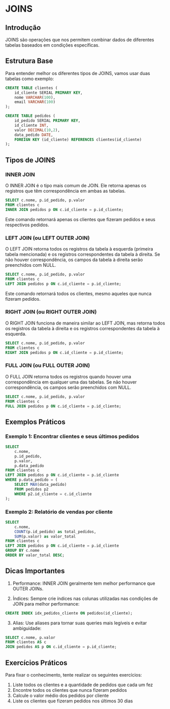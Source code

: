 # JOINS

## Introdução

JOINS são operações que nos permitem combinar dados de diferentes tabelas baseados em condições específicas.

## Estrutura Base

Para entender melhor os diferentes tipos de JOINS, vamos usar duas tabelas como exemplo:

```sql
CREATE TABLE clientes (
    id_cliente SERIAL PRIMARY KEY,
    nome VARCHAR(100),
    email VARCHAR(100)
);

CREATE TABLE pedidos (
    id_pedido SERIAL PRIMARY KEY,
    id_cliente INT,
    valor DECIMAL(10,2),
    data_pedido DATE,
    FOREIGN KEY (id_cliente) REFERENCES clientes(id_cliente)
);
```

## Tipos de JOINS

### INNER JOIN

O INNER JOIN é o tipo mais comum de JOIN. Ele retorna apenas os registros que têm correspondência em ambas as tabelas.

```sql
SELECT c.nome, p.id_pedido, p.valor
FROM clientes c
INNER JOIN pedidos p ON c.id_cliente = p.id_cliente;
```

Este comando retornará apenas os clientes que fizeram pedidos e seus respectivos pedidos.

### LEFT JOIN (ou LEFT OUTER JOIN)

O LEFT JOIN retorna todos os registros da tabela à esquerda (primeira tabela mencionada) e os registros correspondentes da tabela à direita. Se não houver correspondência, os campos da tabela à direita serão preenchidos com NULL.

```sql
SELECT c.nome, p.id_pedido, p.valor
FROM clientes c
LEFT JOIN pedidos p ON c.id_cliente = p.id_cliente;
```

Este comando retornará todos os clientes, mesmo aqueles que nunca fizeram pedidos.

### RIGHT JOIN (ou RIGHT OUTER JOIN)

O RIGHT JOIN funciona de maneira similar ao LEFT JOIN, mas retorna todos os registros da tabela à direita e os registros correspondentes da tabela à esquerda.

```sql
SELECT c.nome, p.id_pedido, p.valor
FROM clientes c
RIGHT JOIN pedidos p ON c.id_cliente = p.id_cliente;
```

### FULL JOIN (ou FULL OUTER JOIN)

O FULL JOIN retorna todos os registros quando houver uma correspondência em qualquer uma das tabelas. Se não houver correspondência, os campos serão preenchidos com NULL.

```sql
SELECT c.nome, p.id_pedido, p.valor
FROM clientes c
FULL JOIN pedidos p ON c.id_cliente = p.id_cliente;
```

## Exemplos Práticos

### Exemplo 1: Encontrar clientes e seus últimos pedidos

```sql
SELECT 
    c.nome,
    p.id_pedido,
    p.valor,
    p.data_pedido
FROM clientes c
LEFT JOIN pedidos p ON c.id_cliente = p.id_cliente
WHERE p.data_pedido = (
    SELECT MAX(data_pedido)
    FROM pedidos p2
    WHERE p2.id_cliente = c.id_cliente
);
```

### Exemplo 2: Relatório de vendas por cliente

```sql
SELECT 
    c.nome,
    COUNT(p.id_pedido) as total_pedidos,
    SUM(p.valor) as valor_total
FROM clientes c
LEFT JOIN pedidos p ON c.id_cliente = p.id_cliente
GROUP BY c.nome
ORDER BY valor_total DESC;
```

## Dicas Importantes

1. Performance: INNER JOIN geralmente tem melhor performance que OUTER JOINs.

2. Índices: Sempre crie índices nas colunas utilizadas nas condições de JOIN para melhor performance:
```sql
CREATE INDEX idx_pedidos_cliente ON pedidos(id_cliente);
```

3. Alias: Use aliases para tornar suas queries mais legíveis e evitar ambiguidade:
```sql
SELECT c.nome, p.valor
FROM clientes AS c
JOIN pedidos AS p ON c.id_cliente = p.id_cliente;
```

## Exercícios Práticos

Para fixar o conhecimento, tente realizar os seguintes exercícios:

1. Liste todos os clientes e a quantidade de pedidos que cada um fez
2. Encontre todos os clientes que nunca fizeram pedidos
3. Calcule o valor médio dos pedidos por cliente
4. Liste os clientes que fizeram pedidos nos últimos 30 dias
